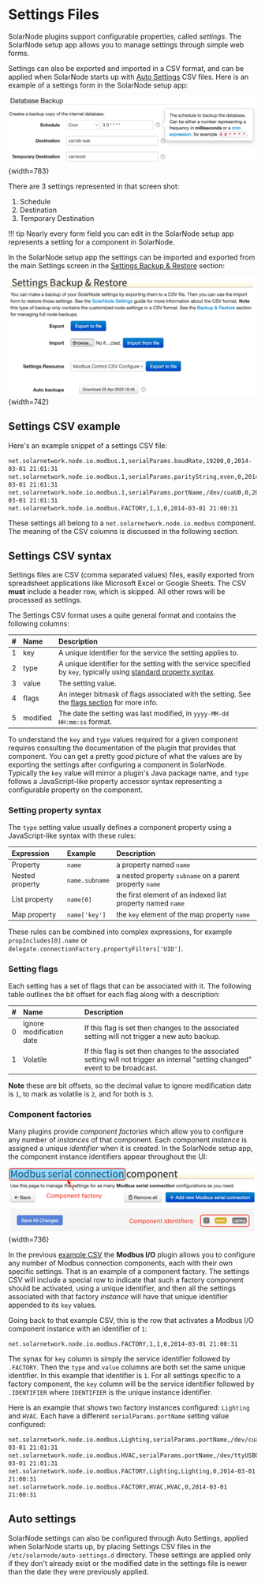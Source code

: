 # Settings Files

SolarNode plugins support configurable properties, called _settings_. The SolarNode setup app allows
you to manage settings through simple web forms.

Settings can also be exported and imported in a CSV format, and can be applied when SolarNode starts
up with [Auto Settings](#auto-settings) CSV files. Here is an example of a settings form in the
SolarNode setup app:

![SolarNode settings form for a component with 3 settings](../images/developers/settings/web-form.png){width=783}

There are 3 settings represented in that screen shot:

 1. Schedule
 2. Destination
 3. Temporary Destination

!!! tip
	Nearly every form field you can edit in the SolarNode setup app represents a setting for a
	component in SolarNode.

In the SolarNode setup app the settings can be imported and exported from the main Settings screen
in the [Settings Backup & Restore](setup-app/settings/index.md#settings-backup-restore) section:

![SolarNode settings import/export form](../images/users/settings-io.png){width=742}

## Settings CSV example

Here's an example snippet of a settings CSV file:

```csv
net.solarnetwork.node.io.modbus.1,serialParams.baudRate,19200,0,2014-03-01 21:01:31
net.solarnetwork.node.io.modbus.1,serialParams.parityString,even,0,2014-03-01 21:01:31
net.solarnetwork.node.io.modbus.1,serialParams.portName,/dev/cuaU0,0,2014-03-01 21:01:31
net.solarnetwork.node.io.modbus.FACTORY,1,1,0,2014-03-01 21:00:31
```

These settings all belong to a `net.solarnetwork.node.io.modbus` component. The meaning
of the CSV columns is discussed in the following section.

## Settings CSV syntax

Settings files are CSV (comma separated values) files, easily exported from spreadsheet applications
like Microsoft Excel or Google Sheets. The CSV **must** include a header row, which is skipped. All
other rows will be processed as settings.

The Settings CSV format uses a quite general format and contains the following columns:

| # | Name | Description |
|:--|:-----|:------------|
| 1 | key  | A unique identifier for the service the setting applies to. |
| 2 | type | A unique identifier for the setting with the service specified by `key`, typically using [standard property syntax](#setting-property-syntax). |
| 3 | value | The setting value. |
| 4 | flags | An integer bitmask of flags associated with the setting. See the [flags section](#setting-flags) for more info. |
| 5 | modified | The date the setting was last modified, in `yyyy-MM-dd HH:mm:ss` format. |

To understand the `key` and `type` values required for a given component requires consulting the
documentation of the plugin that provides that component. You can get a pretty good picture of what
the values are by exporting the settings after configuring a component in SolarNode. Typically the
`key` value will mirror a plugin's Java package name, and `type` follows a JavaScript-like property
accessor syntax representing a configurable property on the component.

### Setting property syntax

The `type` setting value usually defines a component property using a JavaScript-like syntax with
these rules:

| Expression | Example | Description |
|:----------------|:--------|:------------|
| Property        | `name`         | a property named `name` |
| Nested property | `name.subname` | a nested property `subname` on a parent property `name` |
| List property   | `name[0]`      | the first element of an indexed list property named `name` |
| Map property    | `name['key']`  | the `key` element of the map property `name` |

These rules can be combined into complex expressions, for example `propIncludes[0].name` or
`delegate.connectionFactory.propertyFilters['UID']`.

### Setting flags

Each setting has a set of flags that can be associated with it. The following table outlines the
bit offset for each flag along with a description:

| # | Name | Description |
|:--|:-----|:------------|
| 0 | Ignore modification date | If this flag is set then changes to the associated setting will not trigger a new auto backup. |
| 1 | Volatile | If this flag is set then changes to the associated setting will not trigger an internal "setting changed" event to be broadcast. |

**Note** these are bit offsets, so the decimal value to ignore modification date is `1`, to mark
as volatile is `2`, and for both is `3`.

### Component factories

Many plugins provide _component factories_ which allow you to configure any number of _instances_ of
that component. Each component _instance_ is assigned a unique _identifier_ when it is created. In
the SolarNode setup app, the component instance identifiers appear throughout the UI:

![Component identifiers in the SolarNode setup app](../images/users/component-instance-identifiers.png){width=736}

In the previous [example CSV](#settings-csv-example) the **Modbus I/O** plugin allows you to
configure any number of Modbus connection components, each with their own specific settings. That is
an example of a component factory. The settings CSV will include a special row to indicate that such
a factory component should be activated, using a unique identifier, and then all the settings
associated with that factory _instance_ will have that unique identifier appended to its `key`
values.

Going back to that example CSV, this is the row that activates a Modbus I/O component instance with
an identifier of `1`:

```csv
net.solarnetwork.node.io.modbus.FACTORY,1,1,0,2014-03-01 21:00:31
```

The synax for `key` column is simply the service identifier followed by `.FACTORY`. Then the `type`
and `value` columns are both set the same unique identifier. In this example that identifier is `1`.
For all settings specific to a factory component, the `key` column will be the service identifier
followed by `.IDENTIFIER` where `IDENTIFIER` is the unique instance identifier.

Here is an example that shows two factory instances configured: `Lighting` and `HVAC`. Each have a
different `serialParams.portName` setting value configured:

```csv
net.solarnetwork.node.io.modbus.Lighting,serialParams.portName,/dev/cuaU0,0,2014-03-01 21:01:31
net.solarnetwork.node.io.modbus.HVAC,serialParams.portName,/dev/ttyUSB0,0,2014-03-01 21:01:31
net.solarnetwork.node.io.modbus.FACTORY,Lighting,Lighting,0,2014-03-01 21:00:31
net.solarnetwork.node.io.modbus.FACTORY,HVAC,HVAC,0,2014-03-01 21:00:31
```

## Auto settings

SolarNode settings can also be configured through Auto Settings, applied when SolarNode starts up,
by placing Settings CSV files in the `/etc/solarnode/auto-settings.d` directory. These settings are
applied only if they don't already exist or the modified date in the settings file is newer than the
date they were previously applied.
